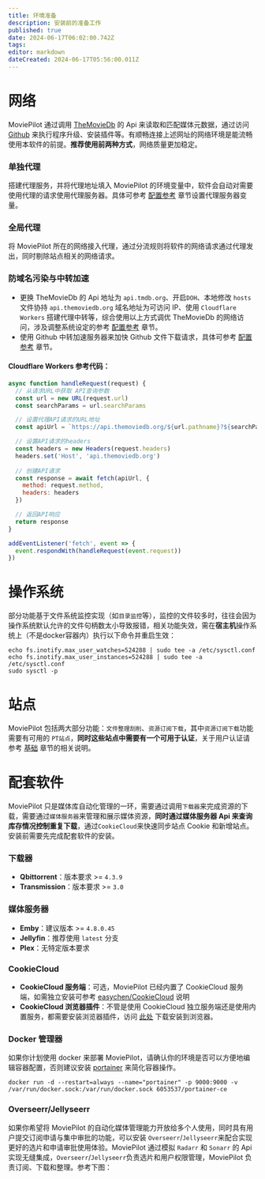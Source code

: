 ```yaml
---
title: 环境准备
description: 安装前的准备工作
published: true
date: 2024-06-17T06:02:00.742Z
tags: 
editor: markdown
dateCreated: 2024-06-17T05:56:00.011Z
---
```


# 网络
MoviePilot 通过调用 [TheMovieDb](https://api.themoviedb.org) 的 Api 来读取和匹配媒体元数据，通过访问 [Github](https://github.com) 来执行程序升级、安装插件等。有顺畅连接上述网址的网络环境是能流畅使用本软件的前提。**推荐使用前两种方式**，网络质量更加稳定。

### 单独代理
搭建代理服务，并将代理地址填入 MoviePilot 的环境变量中，软件会自动对需要使用代理的请求使用代理服务器。具体可参考 [配置参考](/configuration) 章节设置代理服务器变量。

### 全局代理
将 MoviePilot 所在的网络接入代理，通过分流规则将软件的网络请求通过代理发出，同时剔除站点相关的网络请求。

### 防域名污染与中转加速
- 更换 TheMovieDb 的 Api 地址为 `api.tmdb.org`、开启`DOH`、本地修改 `hosts` 文件协持 `api.themoviedb.org` 域名地址为可访问 IP、使用 `Cloudflare Workers` 搭建代理中转等，综合使用以上方式调优 TheMovieDb 的网络访问，涉及调整系统设定的参考 [配置参考](/configuration) 章节。
- 使用 Github 中转加速服务器来加快 Github 文件下载请求，具体可参考 [配置参考](/configuration) 章节。

#### Cloudflare Workers 参考代码：
```javascript
async function handleRequest(request) {
  // 从请求URL中获取 API查询参数
  const url = new URL(request.url)
  const searchParams = url.searchParams

  // 设置代理API请求的URL地址
  const apiUrl = `https://api.themoviedb.org/${url.pathname}?${searchParams.toString()}`

  // 设置API请求的headers
  const headers = new Headers(request.headers)
  headers.set('Host', 'api.themoviedb.org')
  
  // 创建API请求
  const response = await fetch(apiUrl, {
    method: request.method,
    headers: headers
  })

  // 返回API响应
  return response
}

addEventListener('fetch', event => {
  event.respondWith(handleRequest(event.request))
})
```

# 操作系统
部分功能基于文件系统监控实现（如`目录监控`等），监控的文件较多时，往往会因为操作系统默认允许的文件句柄数太小导致报错，相关功能失效，需在**宿主机**操作系统上（不是docker容器内）执行以下命令并重启生效：

```shell
echo fs.inotify.max_user_watches=524288 | sudo tee -a /etc/sysctl.conf
echo fs.inotify.max_user_instances=524288 | sudo tee -a /etc/sysctl.conf
sudo sysctl -p
```

# 站点
MoviePilot 包括两大部分功能：`文件整理刮削`、`资源订阅下载`，其中`资源订阅下载`功能需要有可用的 `PT站点`，**同时这些站点中需要有一个可用于认证**，关于用户认证请参考 [基础](/basic) 章节的相关说明。

# 配套软件
MoviePilot 只是媒体库自动化管理的一环，需要通过调用`下载器`来完成资源的下载，需要通过`媒体服务器`来管理和展示媒体资源，**同时通过媒体服务器 Api 来查询库存情况控制重复下载**，通过`CookieCloud`来快速同步站点 Cookie 和新增站点。安装前需要先完成配套软件的安装。

### 下载器
- **Qbittorrent**：版本要求 >= `4.3.9`
- **Transmission**：版本要求 >= `3.0`

### 媒体服务器
- **Emby**：建议版本 >= `4.8.0.45`
- **Jellyfin**：推荐使用 `latest` 分支
- **Plex**：无特定版本要求

### CookieCloud
- **CookieCloud 服务端**：可选，MoviePilot 已经内置了 CookieCloud 服务端，如需独立安装可参考 [easychen/CookieCloud](https://github.com/easychen/CookieCloud) 说明
- **CookieCloud 浏览器插件**：不管是使用 CookieCloud 独立服务端还是使用内置服务，都需要安装浏览器插件，访问 [此处](https://github.com/easychen/CookieCloud/releases) 下载安装到浏览器。

### Docker 管理器
如果你计划使用 docker 来部署 MoviePilot，请确认你的环境是否可以方便地编辑容器配置，否则建议安装 [portainer](https://github.com/portainer/portainer) 来简化容器操作。
```shell
docker run -d --restart=always --name="portainer" -p 9000:9000 -v /var/run/docker.sock:/var/run/docker.sock 6053537/portainer-ce
```

### Overseerr/Jellyseerr
如果你希望将 MoviePilot 的自动化媒体管理能力开放给多个人使用，同时具有用户提交订阅申请与集中审批的功能，可以安装 `Overseerr`/`Jellyseerr`来配合实现更好的选片和申请审批使用体验。MoviePilot 通过模拟 `Radarr` 和 `Sonarr` 的 Api 实现无缝集成，`Overseerr`/`Jellyseerr`负责选片和用户权限管理，MoviePilot 负责订阅、下载和整理。参考下图：

